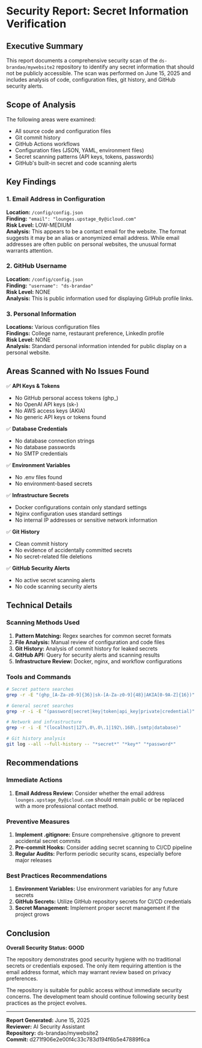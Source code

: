 # Security Report: Secret Information Verification

## Executive Summary

This report documents a comprehensive security scan of the `ds-brandao/mywebsite2` repository to identify any secret information that should not be publicly accessible. The scan was performed on June 15, 2025 and includes analysis of code, configuration files, git history, and GitHub security alerts.

## Scope of Analysis

The following areas were examined:
- All source code and configuration files
- Git commit history
- GitHub Actions workflows
- Configuration files (JSON, YAML, environment files)
- Secret scanning patterns (API keys, tokens, passwords)
- GitHub's built-in secret and code scanning alerts

## Key Findings

### 1. Email Address in Configuration
**Location:** `/config/config.json`  
**Finding:** `"email": "lounges.upstage_0y@icloud.com"`  
**Risk Level:** LOW-MEDIUM  
**Analysis:** This appears to be a contact email for the website. The format suggests it may be an alias or anonymized email address. While email addresses are often public on personal websites, the unusual format warrants attention.

### 2. GitHub Username
**Location:** `/config/config.json`  
**Finding:** `"username": "ds-brandao"`  
**Risk Level:** NONE  
**Analysis:** This is public information used for displaying GitHub profile links.

### 3. Personal Information
**Locations:** Various configuration files  
**Findings:** College name, restaurant preference, LinkedIn profile  
**Risk Level:** NONE  
**Analysis:** Standard personal information intended for public display on a personal website.

## Areas Scanned with No Issues Found

✅ **API Keys & Tokens**
- No GitHub personal access tokens (ghp_)
- No OpenAI API keys (sk-)
- No AWS access keys (AKIA)
- No generic API keys or tokens found

✅ **Database Credentials**
- No database connection strings
- No database passwords
- No SMTP credentials

✅ **Environment Variables**
- No .env files found
- No environment-based secrets

✅ **Infrastructure Secrets**
- Docker configurations contain only standard settings
- Nginx configuration uses standard settings
- No internal IP addresses or sensitive network information

✅ **Git History**
- Clean commit history
- No evidence of accidentally committed secrets
- No secret-related file deletions

✅ **GitHub Security Alerts**
- No active secret scanning alerts
- No code scanning security alerts

## Technical Details

### Scanning Methods Used
1. **Pattern Matching:** Regex searches for common secret formats
2. **File Analysis:** Manual review of configuration and code files
3. **Git History:** Analysis of commit history for leaked secrets
4. **GitHub API:** Query for security alerts and scanning results
5. **Infrastructure Review:** Docker, nginx, and workflow configurations

### Tools and Commands
```bash
# Secret pattern searches
grep -r -E "(ghp_[A-Za-z0-9]{36}|sk-[A-Za-z0-9]{48}|AKIA[0-9A-Z]{16})"

# General secret searches  
grep -r -i -E "(password|secret|key|token|api_key|private|credential)"

# Network and infrastructure
grep -r -i -E "(localhost|127\.0\.0\.1|192\.168\.|smtp|database)"

# Git history analysis
git log --all --full-history -- "*secret*" "*key*" "*password*"
```

## Recommendations

### Immediate Actions
1. **Email Address Review:** Consider whether the email address `lounges.upstage_0y@icloud.com` should remain public or be replaced with a more professional contact method.

### Preventive Measures
1. **Implement .gitignore:** Ensure comprehensive .gitignore to prevent accidental secret commits
2. **Pre-commit Hooks:** Consider adding secret scanning to CI/CD pipeline
3. **Regular Audits:** Perform periodic security scans, especially before major releases

### Best Practices Recommendations
1. **Environment Variables:** Use environment variables for any future secrets
2. **GitHub Secrets:** Utilize GitHub repository secrets for CI/CD credentials
3. **Secret Management:** Implement proper secret management if the project grows

## Conclusion

**Overall Security Status: GOOD**

The repository demonstrates good security hygiene with no traditional secrets or credentials exposed. The only item requiring attention is the email address format, which may warrant review based on privacy preferences.

The repository is suitable for public access without immediate security concerns. The development team should continue following security best practices as the project evolves.

---

**Report Generated:** June 15, 2025  
**Reviewer:** AI Security Assistant  
**Repository:** ds-brandao/mywebsite2  
**Commit:** d271f906e2e00f4c33c783d194f6b5e47889f6ca